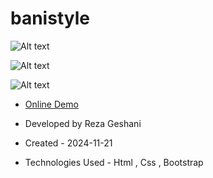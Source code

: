 # banistyle
![Alt text](https://github.com/user-attachments/assets/703d2d4b-9e83-45e5-8717-516061da1b1a)


![Alt text](https://github.com/user-attachments/assets/b2bfbc74-f8fe-450e-9641-883206895193)


![Alt text](https://github.com/user-attachments/assets/4848ed3a-1bc0-45ce-bda0-09af1bae6589)


- [Online Demo](https://rezageshaniweb.github.io/TrueCar/)

- Developed by Reza Geshani

- Created - 2024-11-21

- Technologies Used - Html , Css , Bootstrap
